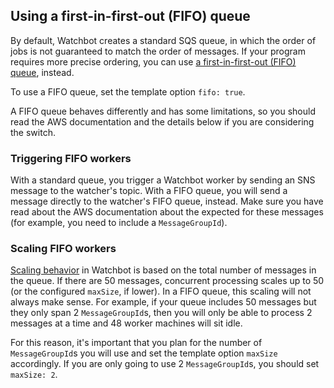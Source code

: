 ## Using a first-in-first-out (FIFO) queue

By default, Watchbot creates a standard SQS queue, in which the order of jobs is not guaranteed to match the order of messages. If your program requires more precise ordering, you can use [a first-in-first-out (FIFO) queue](https://docs.aws.amazon.com/AWSSimpleQueueService/latest/SQSDeveloperGuide/FIFO-queues.html), instead.

To use a FIFO queue, set the template option `fifo: true`.

A FIFO queue behaves differently and has some limitations, so you should read the AWS documentation and the details below if you are considering the switch.

### Triggering FIFO workers

With a standard queue, you trigger a Watchbot worker by sending an SNS message to the watcher's topic. With a FIFO queue, you will send a message directly to the watcher's FIFO queue, instead. Make sure you have read about the AWS documentation about the expected for these messages (for example, you need to include a `MessageGroupId`).

### Scaling FIFO workers

[Scaling behavior](./scaling-in-watchbot.md) in Watchbot is based on the total number of messages in the queue. If there are 50 messages, concurrent processing scales up to 50 (or the configured `maxSize`, if lower). In a FIFO queue, this scaling will not always make sense. For example, if your queue includes 50 messages but they only span 2 `MessageGroupId`s, then you will only be able to process 2 messages at a time and 48 worker machines will sit idle.

For this reason, it's important that you plan for the number of `MessageGroupId`s you will use and set the template option `maxSize` accordingly. If you are only going to use 2 `MessageGroupId`s, you should set `maxSize: 2`.
